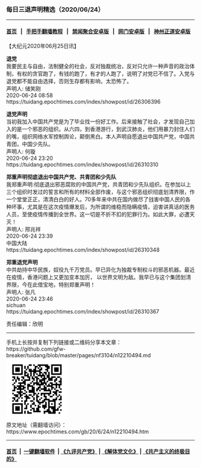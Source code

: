 ### 每日三退声明精选（2020/06/24）
------------------------

#### [首页](https://github.com/gfw-breaker/banned-news1/blob/master/README.md) &nbsp;&nbsp;|&nbsp;&nbsp; [手把手翻墙教程](https://github.com/gfw-breaker/guides/wiki) &nbsp;&nbsp;|&nbsp;&nbsp; [禁闻聚合安卓版](https://github.com/gfw-breaker/bn-android) &nbsp;&nbsp;|&nbsp;&nbsp; [网门安卓版](https://github.com/oGate2/oGate) &nbsp;&nbsp;|&nbsp;&nbsp; [神州正道安卓版](https://github.com/SzzdOgate/update) 



<div class="post_content" id="artbody" itemprop="articleBody">
 <!-- article content begin -->
 <p>
  【大纪元2020年06月25日讯】
 </p>
 <p>
  <strong>
   退党
  </strong>
  <br/>
  我要民主与自由，法制健全的社会，反对独裁统冶，反对只允许一种声音的政治体制，有权的贪官跑了，有钱的跑了，有才的人跑了，说明了对党已不信了。入党与退党都不能自由选择，否则生存都有影响，太恐怖了。
  <br/>
  声明人: 储笑刚
  <br/>
  2020-06-24 08:58
  <br/>
  https://tuidang.epochtimes.com/index/showpost/id/26306396
 </p>
 <p>
  <strong>
   退党声明
  </strong>
  <br/>
  当初我加入中国共产党是为了毕业找一份好工作。后来接触了社会，才发现自己加入的是一个邪恶的组织。从六四，到香港游行，到武汉肺炎，他们用暴力封住人们的嘴，组织网络水军控制舆论，颠倒黑白。本人声明自愿退出中国共产党，中国共青团，中国少先队。
  <br/>
  声明人: 何璇
  <br/>
  2020-06-24 23:20
  <br/>
  https://tuidang.epochtimes.com/index/showpost/id/26310310
 </p>
 <p>
  <strong>
   郑重声明彻底退出中国共产党、共青团和少先队
  </strong>
  <br/>
  我郑重声明:彻底退出邪恶腐败的中国共产党，共青团和少先队组织。在参加以上三个组织时发过的誓言和所有的材料全部作废，与这个邪恶组织彻底划清界限，作一个堂堂正正，清清白白的好人。70多年来中共在国内做尽了戗害中国人民的各种坏事，尤其是在这次疫情爆发后，为所谓的维稳而隐瞒疫情，迫害讲真话的医务人员，至使疫情传播到全世界。这一切是不折不扣的犯罪行为。如此大罪，必遭天灭！
  <br/>
  声明人: 邢兆祥
  <br/>
  2020-06-24 23:39
  <br/>
  中国大陆
  <br/>
  https://tuidang.epochtimes.com/index/showpost/id/26310348
 </p>
 <p>
  <strong>
   郑重退党声明
  </strong>
  <br/>
  中共劫持中华民族，奴役九千万党员。早已异化为独裁专制权斗的邪恶机器。最近在疫情，香港问题上又更加变本加厉， 以世界文明为敌。我早已与这个集团划清界限，今在此借宝地，特别郑重声明！
  <br/>
  声明人: 张凡
  <br/>
  2020-06-24 23:46
  <br/>
  sichuan
  <br/>
  https://tuidang.epochtimes.com/index/showpost/id/26310367
 </p>
 <p>
  责任编辑：欣明
 </p>
 <!-- article content end -->
 <div id="below_article_ad">
 </div>
</div>

<hr/>
手机上长按并复制下列链接或二维码分享本文章：<br/>
https://github.com/gfw-breaker/tuidang/blob/master/pages/nf3104/n12210494.md <br/>
<a href='https://github.com/gfw-breaker/tuidang/blob/master/pages/nf3104/n12210494.md'><img src='https://github.com/gfw-breaker/tuidang/blob/master/pages/nf3104/n12210494.md.png'/></a> <br/>
原文地址（需翻墙访问）：https://www.epochtimes.com/gb/20/6/24/n12210494.htm


------------------------
#### [首页](https://github.com/gfw-breaker/banned-news/blob/master/README.md) &nbsp;|&nbsp; [一键翻墙软件](https://github.com/gfw-breaker/nogfw/blob/master/README.md) &nbsp;| [《九评共产党》](https://github.com/gfw-breaker/9ping.md/blob/master/README.md#九评之一评共产党是什么) | [《解体党文化》](https://github.com/gfw-breaker/jtdwh.md/blob/master/README.md) | [《共产主义的终极目的》](https://github.com/gfw-breaker/gczydzjmd.md/blob/master/README.md)


<img src='http://gfw-breaker.win/tuidang/pages/nf3104/n12210494.md' width='0px' height='0px'/>